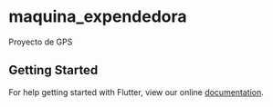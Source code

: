 # maquina_expendedora

Proyecto de GPS

## Getting Started

For help getting started with Flutter, view our online
[documentation](https://flutter.io/).
